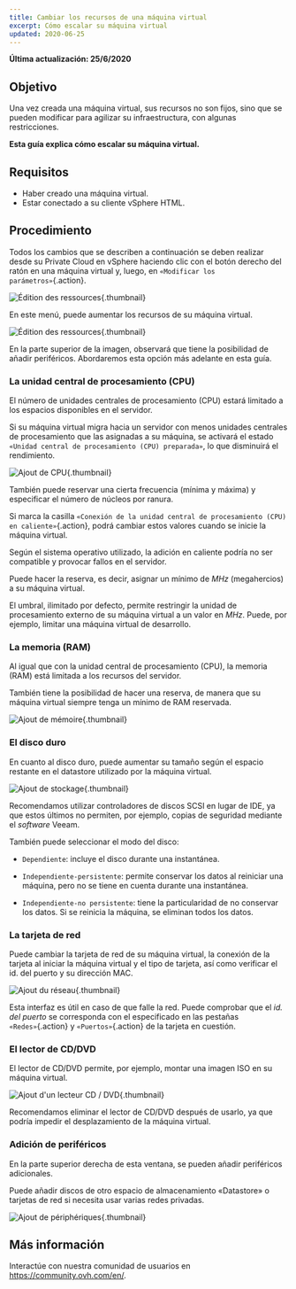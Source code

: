 ```yaml
---
title: Cambiar los recursos de una máquina virtual
excerpt: Cómo escalar su máquina virtual
updated: 2020-06-25
---
```


**Última actualización: 25/6/2020**

## Objetivo

Una vez creada una máquina virtual, sus recursos no son fijos, sino que se pueden modificar para agilizar su infraestructura, con algunas restricciones.

**Esta guía explica cómo escalar su máquina virtual.**

## Requisitos

- Haber creado una máquina virtual.
- Estar conectado a su cliente vSphere HTML.

## Procedimiento

Todos los cambios que se describen a continuación se deben realizar desde su Private Cloud en vSphere haciendo clic con el botón derecho del ratón en una máquina virtual y, luego, en `«Modificar los parámetros»`{.action}.

![Édition des ressources](images/hardware01.png){.thumbnail}

En este menú, puede aumentar los recursos de su máquina virtual. 

![Édition des ressources](images/hardware02.png){.thumbnail}

En la parte superior de la imagen, observará que tiene la posibilidad de añadir periféricos. Abordaremos esta opción más adelante en esta guía.


### La unidad central de procesamiento (CPU)

El número de unidades centrales de procesamiento (CPU) estará limitado a los espacios disponibles en el servidor.

Si su máquina virtual migra hacia un servidor con menos unidades centrales de procesamiento que las asignadas a su máquina, se activará el estado `«Unidad central de procesamiento (CPU) preparada»`, lo que disminuirá el rendimiento.

![Ajout de CPU](images/hardware03.png){.thumbnail}

También puede reservar una cierta frecuencia (mínima y máxima) y especificar el número de núcleos por ranura.

Si marca la casilla `«Conexión de la unidad central de procesamiento (CPU) en caliente»`{.action}, podrá cambiar estos valores cuando se inicie la máquina virtual.

Según el sistema operativo utilizado, la adición en caliente podría no ser compatible y provocar fallos en el servidor.

Puede hacer la reserva, es decir, asignar un mínimo de *MHz* (megahercios) a su máquina virtual.

El umbral, ilimitado por defecto, permite restringir la unidad de procesamiento externo de su máquina virtual a un valor en *MHz*. Puede, por ejemplo, limitar una máquina virtual de desarrollo.


### La memoria (RAM)

Al igual que con la unidad central de procesamiento (CPU), la memoria (RAM) está limitada a los recursos del servidor.

También tiene la posibilidad de hacer una reserva, de manera que su máquina virtual siempre tenga un mínimo de RAM reservada.

![Ajout de mémoire](images/hardware04.png){.thumbnail}


### El disco duro

En cuanto al disco duro, puede aumentar su tamaño según el espacio restante en el datastore utilizado por la máquina virtual.

![Ajout de stockage](images/hardware05.png){.thumbnail}

Recomendamos utilizar controladores de discos SCSI en lugar de IDE, ya que estos últimos no permiten, por ejemplo, copias de seguridad mediante el <i>software</i> Veeam.

También puede seleccionar el modo del disco:

- `Dependiente`: incluye el disco durante una instantánea.

- `Independiente-persistente`: permite conservar los datos al reiniciar una máquina, pero no se tiene en cuenta durante una instantánea.

- `Independiente-no persistente`: tiene la particularidad de no conservar los datos. Si se reinicia la máquina, se eliminan todos los datos.


### La tarjeta de red

Puede cambiar la tarjeta de red de su máquina virtual, la conexión de la tarjeta al iniciar la máquina virtual y el tipo de tarjeta, así como verificar el id. del puerto y su dirección MAC.

![Ajout du réseau](images/hardware06.png){.thumbnail}

Esta interfaz es útil en caso de que falle la red. Puede comprobar que el *id. del puerto* se corresponda con el especificado en las pestañas `«Redes»`{.action} y `«Puertos»`{.action} de la tarjeta en cuestión.


### El lector de CD/DVD

El lector de CD/DVD permite, por ejemplo, montar una imagen ISO en su máquina virtual.

![Ajout d'un lecteur CD / DVD](images/hardware07.png){.thumbnail}

Recomendamos eliminar el lector de CD/DVD después de usarlo, ya que podría impedir el desplazamiento de la máquina virtual.


### Adición de periféricos

En la parte superior derecha de esta ventana, se pueden añadir periféricos adicionales.

Puede añadir discos de otro espacio de almacenamiento «Datastore» o tarjetas de red si necesita usar varias redes privadas.

![Ajout de périphériques](images/hardware08.png){.thumbnail}

## Más información

Interactúe con nuestra comunidad de usuarios en <https://community.ovh.com/en/>.
